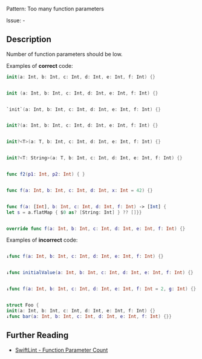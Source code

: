 Pattern: Too many function parameters

Issue: -

## Description

Number of function parameters should be low.

Examples of **correct** code:
```swift
init(a: Int, b: Int, c: Int, d: Int, e: Int, f: Int) {}


init (a: Int, b: Int, c: Int, d: Int, e: Int, f: Int) {}


`init`(a: Int, b: Int, c: Int, d: Int, e: Int, f: Int) {}


init?(a: Int, b: Int, c: Int, d: Int, e: Int, f: Int) {}


init?<T>(a: T, b: Int, c: Int, d: Int, e: Int, f: Int) {}


init?<T: String>(a: T, b: Int, c: Int, d: Int, e: Int, f: Int) {}


func f2(p1: Int, p2: Int) { }


func f(a: Int, b: Int, c: Int, d: Int, x: Int = 42) {}


func f(a: [Int], b: Int, c: Int, d: Int, f: Int) -> [Int] {
let s = a.flatMap { $0 as? [String: Int] } ?? []}}


override func f(a: Int, b: Int, c: Int, d: Int, e: Int, f: Int) {}

```
Examples of **incorrect** code:
```swift

↓func f(a: Int, b: Int, c: Int, d: Int, e: Int, f: Int) {}


↓func initialValue(a: Int, b: Int, c: Int, d: Int, e: Int, f: Int) {}


↓func f(a: Int, b: Int, c: Int, d: Int, e: Int, f: Int = 2, g: Int) {}


struct Foo {
init(a: Int, b: Int, c: Int, d: Int, e: Int, f: Int) {}
↓func bar(a: Int, b: Int, c: Int, d: Int, e: Int, f: Int) {}}

```

## Further Reading

* [SwiftLint - Function Parameter Count](https://github.com/realm/SwiftLint/blob/master/Rules.md#function-parameter-count)
